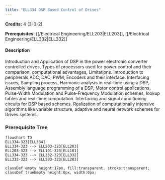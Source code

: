 ```yaml
---
title: "ELL334 DSP Based Control of Drives"
---
```

**Credits:** 4 (3-0-2)

**Prerequisites:** [[/Electrical Engineering/ELL203|ELL203]], [[/Electrical Engineering/ELL332|ELL332]]

#### Description
Introduction and Application of DSP in the power electronic converter controlled drives, Types of processors used for power control and their comparison, computational advantages, Limitations. Introduction to peripherals ADC, DAC, PWM, Encoders and their interface. Interfacing issues, Sampling process, Harmonic analysis in real-time using a DSP, Assembly language programming of a DSP, Motor control applications. Pulse-Width Modulation and Pulse-Frequency Modulation schemes, lookup tables and real-time computation. Interfacing and signal conditioning circuits for DSP based schemes. Realization of computationally intensive algorithms like variable structure, adaptive and neural network schemes for Drives systems.

### Prerequisite Tree

```mermaid
flowchart TD
ELL334-323[ELL334]
ELL334-323 --> ELL203-323[ELL203]
ELL203-323 --> ELL101-323[ELL101]
ELL334-323 --> ELL332-323[ELL332]
ELL332-323 --> ELL203-323[ELL203]

classDef empty height:17px, fill:transparent, stroke:transparent;
classDef trueEmpty height:0px, width:0px;
```